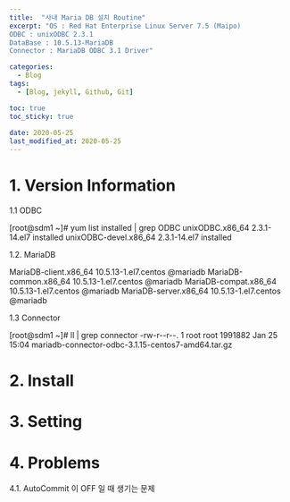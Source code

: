```yaml
---
title:  "사내 Maria DB 설치 Routine"
excerpt: "OS : Red Hat Enterprise Linux Server 7.5 (Maipo)
ODBC : unixODBC 2.3.1
DataBase : 10.5.13-MariaDB
Connector : MariaDB ODBC 3.1 Driver"

categories:
  - Blog
tags:
  - [Blog, jekyll, Github, Git]

toc: true
toc_sticky: true
 
date: 2020-05-25
last_modified_at: 2020-05-25
---
```


# 1. Version Information

1.1 ODBC

[root@sdm1 ~]# yum list installed | grep ODBC
unixODBC.x86_64                       2.3.1-14.el7                 installed
unixODBC-devel.x86_64                 2.3.1-14.el7                 installed

1.2. MariaDB

MariaDB-client.x86_64                 10.5.13-1.el7.centos         @mariadb
MariaDB-common.x86_64                 10.5.13-1.el7.centos         @mariadb
MariaDB-compat.x86_64                 10.5.13-1.el7.centos         @mariadb
MariaDB-server.x86_64                 10.5.13-1.el7.centos         @mariadb

1.3 Connector

[root@sdm1 ~]# ll | grep connector
-rw-r--r--. 1 root root 1991882 Jan 25 15:04 mariadb-connector-odbc-3.1.15-centos7-amd64.tar.gz

# 2. Install

# 3. Setting

# 4. Problems
4.1. AutoCommit 이 OFF 일 때 생기는 문제

